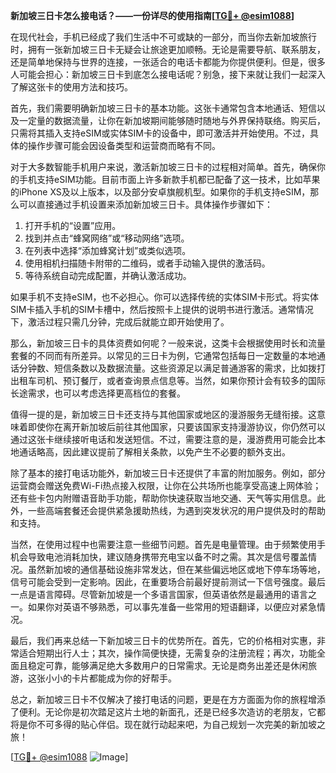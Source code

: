 **新加坡三日卡怎么接电话？——一份详尽的使用指南[[TG💪+ @esim1088](https://t.me/s/esim1088)]**

在现代社会，手机已经成了我们生活中不可或缺的一部分，而当你去新加坡旅行时，拥有一张新加坡三日卡无疑会让旅途更加顺畅。无论是需要导航、联系朋友，还是简单地保持与世界的连接，一张适合的电话卡都能为你提供便利。但是，很多人可能会担心：新加坡三日卡到底怎么接电话呢？别急，接下来就让我们一起深入了解这张卡的使用方法和技巧。

首先，我们需要明确新加坡三日卡的基本功能。这张卡通常包含本地通话、短信以及一定量的数据流量，让你在新加坡期间能够随时随地与外界保持联络。购买后，只需将其插入支持eSIM或实体SIM卡的设备中，即可激活并开始使用。不过，具体的操作步骤可能会因设备类型和运营商而略有不同。

对于大多数智能手机用户来说，激活新加坡三日卡的过程相对简单。首先，确保你的手机支持eSIM功能。目前市面上许多新款手机都已配备了这一技术，比如苹果的iPhone XS及以上版本，以及部分安卓旗舰机型。如果你的手机支持eSIM，那么可以直接通过手机设置来添加新加坡三日卡。具体操作步骤如下：

1. 打开手机的“设置”应用。
2. 找到并点击“蜂窝网络”或“移动网络”选项。
3. 在列表中选择“添加蜂窝计划”或类似选项。
4. 使用相机扫描随卡附带的二维码，或者手动输入提供的激活码。
5. 等待系统自动完成配置，并确认激活成功。

如果手机不支持eSIM，也不必担心。你可以选择传统的实体SIM卡形式。将实体SIM卡插入手机的SIM卡槽中，然后按照卡上提供的说明书进行激活。通常情况下，激活过程只需几分钟，完成后就能立即开始使用了。

那么，新加坡三日卡的具体资费如何呢？一般来说，这类卡会根据使用时长和流量套餐的不同而有所差异。以常见的三日卡为例，它通常包括每日一定数量的本地通话分钟数、短信条数以及数据流量。这些资源足以满足普通游客的需求，比如拨打出租车司机、预订餐厅，或者查询景点信息等。当然，如果你预计会有较多的国际长途需求，也可以考虑选择更高档位的套餐。

值得一提的是，新加坡三日卡还支持与其他国家或地区的漫游服务无缝衔接。这意味着即使你在离开新加坡后前往其他国家，只要该国家支持漫游协议，你仍然可以通过这张卡继续接听电话和发送短信。不过，需要注意的是，漫游费用可能会比本地通话略高，因此建议提前了解相关条款，以免产生不必要的额外支出。

除了基本的接打电话功能外，新加坡三日卡还提供了丰富的附加服务。例如，部分运营商会赠送免费Wi-Fi热点接入权限，让你在公共场所也能享受高速上网体验；还有些卡包内附赠语音助手功能，帮助你快速获取当地交通、天气等实用信息。此外，一些高端套餐还会提供紧急援助热线，为遇到突发状况的用户提供及时的帮助和支持。

当然，在使用过程中也需要注意一些细节问题。首先是电量管理。由于频繁使用手机会导致电池消耗加快，建议随身携带充电宝以备不时之需。其次是信号覆盖情况。虽然新加坡的通信基础设施非常发达，但在某些偏远地区或地下停车场等地，信号可能会受到一定影响。因此，在重要场合前最好提前测试一下信号强度。最后一点是语言障碍。尽管新加坡是一个多语言国家，但英语依然是最通用的语言之一。如果你对英语不够熟悉，可以事先准备一些常用的短语翻译，以便应对紧急情况。

最后，我们再来总结一下新加坡三日卡的优势所在。首先，它的价格相对实惠，非常适合短期出行人士；其次，操作简便快捷，无需复杂的注册流程；再次，功能全面且稳定可靠，能够满足绝大多数用户的日常需求。无论是商务出差还是休闲旅游，这张小小的卡片都能成为你的好帮手。

总之，新加坡三日卡不仅解决了接打电话的问题，更是在方方面面为你的旅程增添了便利。无论你是初次踏足这片土地的新面孔，还是已经多次造访的老朋友，它都将是你不可多得的贴心伴侣。现在就行动起来吧，为自己规划一次完美的新加坡之旅！

[[TG💪+ @esim1088](https://t.me/s/esim1088) ![Image](https://i.postimg.cc/4NQfJmqS/Snipaste-2025-05-13-00-14-12.png)]